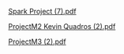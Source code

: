 [Spark Project  (7).pdf](https://github.com/kevinquadros/kevinquadros.github.io/files/11336844/Spark.Project.7.pdf)


[ProjectM2  Kevin Quadros (2).pdf](https://github.com/kevinquadros/kevinquadros.github.io/files/11336842/ProjectM2.Kevin.Quadros.2.pdf)

[ProjectM3 (2).pdf](https://github.com/kevinquadros/kevinquadros.github.io/files/11336841/ProjectM3.2.pdf)


